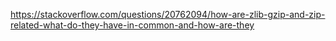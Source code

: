 https://stackoverflow.com/questions/20762094/how-are-zlib-gzip-and-zip-related-what-do-they-have-in-common-and-how-are-they